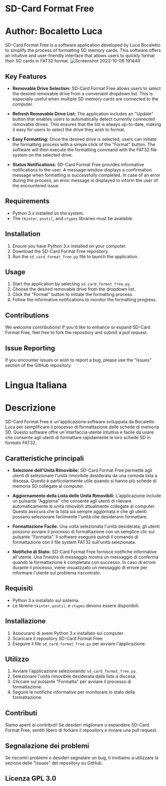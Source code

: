# SD-Card Format Free

# Author: Bocaletto Luca

SD-Card Format Free is a software application developed by Luca Bocaletto to simplify the process of formatting SD memory cards. This software offers an intuitive and user-friendly interface that allows users to quickly format their SD cards in FAT32 format.
![Screenshot 2023-10-08 191449](https://github.com/elektronoide/SD-Card-Format-Free/assets/134635227/ebb17b42-bf49-4e57-a00e-d2da7859d3a7)

## Key Features

- **Removable Drive Selection:** SD-Card Format Free allows users to select the desired removable drive from a convenient dropdown list. This is especially useful when multiple SD memory cards are connected to the computer.

- **Refresh Removable Drive List:** The application includes an "Update" button that enables users to automatically detect currently connected removable drives. This ensures that the list is always up-to-date, making it easy for users to select the drive they wish to format.

- **Easy Formatting:** Once the desired drive is selected, users can initiate the formatting process with a simple click of the "Format" button. The software will then execute the formatting command with the FAT32 file system on the selected drive.

- **Status Notifications:** SD-Card Format Free provides informative notifications to the user. A message window displays a confirmation message when formatting is successfully completed. In case of an error during the process, an error message is displayed to inform the user of the encountered issue.

## Requirements

- Python 3.x installed on the system.
- The `tkinter`, `psutil`, and `ctypes` libraries must be available.

## Installation

1. Ensure you have Python 3.x installed on your computer.
2. Download the SD-Card Format Free repository.
3. Run the `sd_card_format_free.py` file to launch the application.

## Usage

1. Start the application by selecting `sd_card_format_free.py`.
2. Choose the desired removable drive from the dropdown list.
3. Click the "Format" button to initiate the formatting process.
4. Follow the informative notifications to monitor the formatting progress.

## Contributions

We welcome contributions! If you'd like to enhance or expand SD-Card Format Free, feel free to fork the repository and submit a pull request.

## Issue Reporting

If you encounter issues or wish to report a bug, please use the "Issues" section of the GitHub repository.

# Lingua Italiana
# Descrizione

SD-Card Format Free è un'applicazione software sviluppata da Bocaletto Luca per semplificare il processo di formattazione delle schede di memoria SD. Questo software offre un'interfaccia utente intuitiva e facile da usare che consente agli utenti di formattare rapidamente le loro schede SD in formato FAT32.

## Caratteristiche principali

- **Selezione dell'Unità Rimovibile:** SD-Card Format Free permette agli utenti di selezionare l'unità rimovibile desiderata da una comoda lista a discesa. Questo è particolarmente utile quando si hanno più schede di memoria SD collegate al computer.

- **Aggiornamento della Lista delle Unità Rimovibili:** L'applicazione include un pulsante "Aggiorna" che consente agli utenti di rilevare automaticamente le unità rimovibili attualmente collegate al computer. Questo assicura che la lista sia sempre aggiornata e che gli utenti possano selezionare facilmente l'unità che desiderano formattare.

- **Formattazione Facile:** Una volta selezionata l'unità desiderata, gli utenti possono avviare il processo di formattazione con un semplice clic sul pulsante "Formatta". Il software eseguirà quindi il comando di formattazione con il file system FAT32 sull'unità selezionata.

- **Notifiche di Stato:** SD-Card Format Free fornisce notifiche informative all'utente. Una finestra di messaggio mostra un messaggio di conferma quando la formattazione è completata con successo. In caso di errore durante il processo, viene visualizzato un messaggio di errore per informare l'utente sul problema riscontrato.

## Requisiti

- Python 3.x installato sul sistema.
- Le librerie `tkinter`, `psutil`, e `ctypes` devono essere disponibili.

## Installazione

1. Assicurarsi di avere Python 3.x installato sul computer.
2. Scaricare il repository SD-Card Format Free.
3. Eseguire il file `sd_card_format_free.py` per avviare l'applicazione.

## Utilizzo

1. Avviare l'applicazione selezionando `sd_card_format_free.py`.
2. Selezionare l'unità rimovibile desiderata dalla lista a discesa.
3. Cliccare sul pulsante "Formatta" per avviare il processo di formattazione.
4. Seguire le notifiche informative per monitorare lo stato della formattazione.

## Contributi

Siamo aperti ai contributi! Se desideri migliorare o espandere SD-Card Format Free, sentiti libero di forkare il repository e inviare una pull request.

## Segnalazione dei problemi

Se riscontri problemi o desideri segnalare un bug, ti invitiamo a utilizzare la sezione delle "Issues" del repository su GitHub.

## Licenza GPL 3.0
